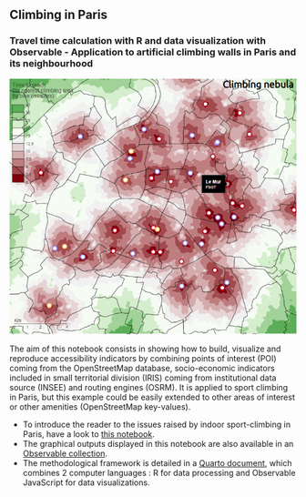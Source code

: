 ## Climbing in Paris 
### Travel time calculation with R and data visualization with Observable - Application to artificial climbing walls in Paris and its neighbourhood

![](fig_readme.png)

The aim of this notebook consists in showing how to build, visualize and reproduce accessibility indicators by combining points of interest (POI) coming from the OpenStreetMap database, socio-economic indicators included in small territorial division (IRIS) coming from institutional data source (INSEE) and routing engines (OSRM). It is applied to sport climbing in Paris, but this example could be easily extended to other areas of interest or other amenities (OpenStreetMap key-values).

- To introduce the reader to the issues raised by indoor sport-climbing in Paris, have a look to [this notebook](https://observablehq.com/@rysebaert/forewords?collection=@rysebaert/climbing_paris).
- The graphical outputs displayed in this notebook are also available in an [Observable collection](https://observablehq.com/collection/@rysebaert/climbing_paris).
- The methodological framework is detailed in a [Quarto document](https://rysebaert.github.io/climbing_paris/), which combines 2 computer languages : R for data processing and Observable JavaScript for data visualizations. 


